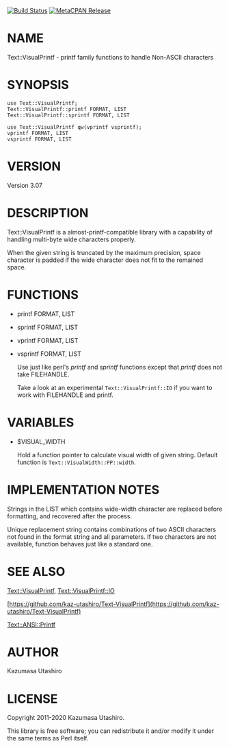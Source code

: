 [![Build Status](https://travis-ci.com/kaz-utashiro/Text-VisualPrintf.svg?branch=master)](https://travis-ci.com/kaz-utashiro/Text-VisualPrintf) [![MetaCPAN Release](https://badge.fury.io/pl/Text-VisualPrintf.svg)](https://metacpan.org/release/Text-VisualPrintf)
# NAME

Text::VisualPrintf - printf family functions to handle Non-ASCII characters

# SYNOPSIS

    use Text::VisualPrintf;
    Text::VisualPrintf::printf FORMAT, LIST
    Text::VisualPrintf::sprintf FORMAT, LIST

    use Text::VisualPrintf qw(vprintf vsprintf);
    vprintf FORMAT, LIST
    vsprintf FORMAT, LIST

# VERSION

Version 3.07

# DESCRIPTION

Text::VisualPrintf is a almost-printf-compatible library with a
capability of handling multi-byte wide characters properly.

When the given string is truncated by the maximum precision, space
character is padded if the wide character does not fit to the remained
space.

# FUNCTIONS

- printf FORMAT, LIST
- sprintf FORMAT, LIST
- vprintf FORMAT, LIST
- vsprintf FORMAT, LIST

    Use just like perl's _printf_ and _sprintf_ functions
    except that _printf_ does not take FILEHANDLE.

    Take a look at an experimental `Text::VisualPrintf::IO` if you want
    to work with FILEHANDLE and printf.

# VARIABLES

- $VISUAL\_WIDTH

    Hold a function pointer to calculate visual width of given string.
    Default function is `Text::VisualWidth::PP::width`.

# IMPLEMENTATION NOTES

Strings in the LIST which contains wide-width character are replaced
before formatting, and recovered after the process.

Unique replacement string contains combinations of two ASCII
characters not found in the format string and all parameters.  If two
characters are not available, function behaves just like a standard
one.

# SEE ALSO

[Text::VisualPrintf](https://metacpan.org/pod/Text::VisualPrintf), [Text::VisualPrintf::IO](https://metacpan.org/pod/Text::VisualPrintf::IO)

[https://github.com/kaz-utashiro/Text-VisualPrintf](https://github.com/kaz-utashiro/Text-VisualPrintf)

[Text::ANSI::Printf](https://metacpan.org/pod/Text::ANSI::Printf)

# AUTHOR

Kazumasa Utashiro

# LICENSE

Copyright 2011-2020 Kazumasa Utashiro.

This library is free software; you can redistribute it and/or modify
it under the same terms as Perl itself.
